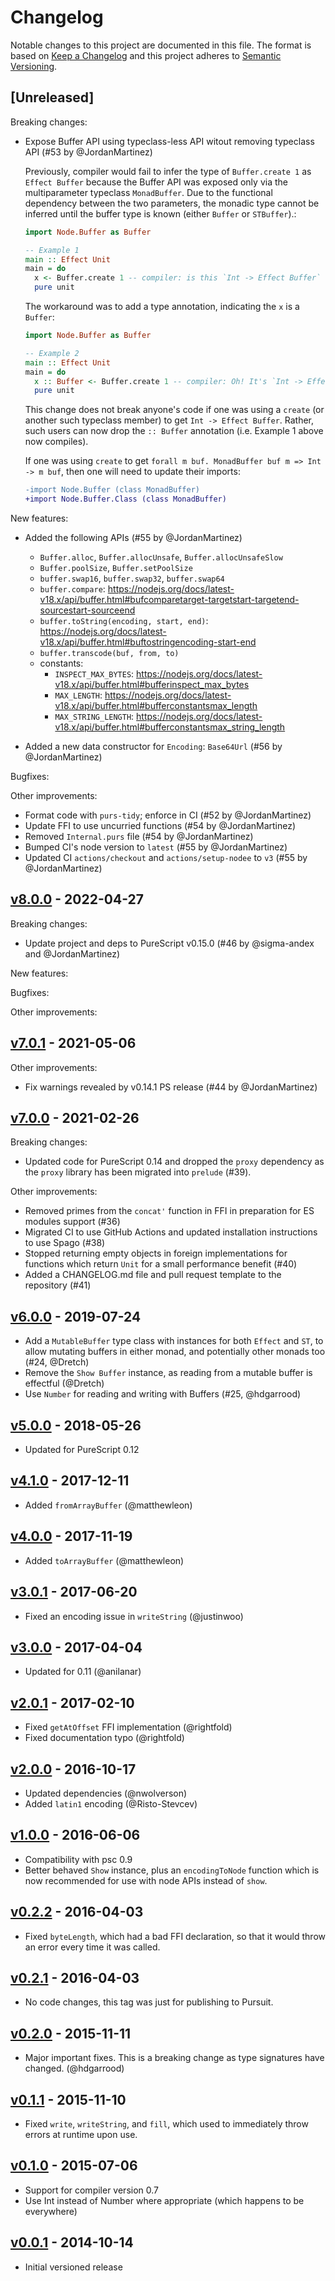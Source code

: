 # Changelog

Notable changes to this project are documented in this file. The format is based on [Keep a Changelog](https://keepachangelog.com/en/1.0.0/) and this project adheres to [Semantic Versioning](https://semver.org/spec/v2.0.0.html).

## [Unreleased]

Breaking changes:
- Expose Buffer API using typeclass-less API witout removing typeclass API (#53 by @JordanMartinez)

  Previously, compiler would fail to infer the type of `Buffer.create 1` as `Effect Buffer` 
  because the Buffer API was exposed only via the multiparameter typeclass `MonadBuffer`.
  Due to the functional dependency between the two parameters, the monadic type cannot be inferred
  until the buffer type is known (either `Buffer` or `STBuffer`).:
  ```purs
  import Node.Buffer as Buffer

  -- Example 1
  main :: Effect Unit
  main = do
    x <- Buffer.create 1 -- compiler: is this `Int -> Effect Buffer` or `Int -> ST h (STBuffer h)?
    pure unit
  ```

  The workaround was to add a type annotation, indicating the `x` is a `Buffer`:
  ```purs
  import Node.Buffer as Buffer
  
  -- Example 2
  main :: Effect Unit
  main = do
    x :: Buffer <- Buffer.create 1 -- compiler: Oh! It's `Int -> Effect Buffer`
    pure unit
  ```

  This change does not break anyone's code if one was using a `create` (or another such typeclass member)
  to get `Int -> Effect Buffer`. Rather, such users can now drop the `:: Buffer` annotation 
  (i.e. Example 1 above now compiles).

  If one was using `create` to get `forall m buf. MonadBuffer buf m => Int -> m buf`,
  then one will need to update their imports:
  ```diff
  -import Node.Buffer (class MonadBuffer)
  +import Node.Buffer.Class (class MonadBuffer)
  ```

New features:
- Added the following APIs (#55 by @JordanMartinez)

  - `Buffer.alloc`, `Buffer.allocUnsafe`, `Buffer.allocUnsafeSlow`
  - `Buffer.poolSize`, `Buffer.setPoolSize`
  - `buffer.swap16`, `buffer.swap32`, `buffer.swap64`
  - `buffer.compare`: https://nodejs.org/docs/latest-v18.x/api/buffer.html#bufcomparetarget-targetstart-targetend-sourcestart-sourceend
  - `buffer.toString(encoding, start, end)`: https://nodejs.org/docs/latest-v18.x/api/buffer.html#buftostringencoding-start-end
  - `buffer.transcode(buf, from, to)`
  - constants: 
    - `INSPECT_MAX_BYTES`: https://nodejs.org/docs/latest-v18.x/api/buffer.html#bufferinspect_max_bytes
    - `MAX_LENGTH`: https://nodejs.org/docs/latest-v18.x/api/buffer.html#bufferconstantsmax_length
    - `MAX_STRING_LENGTH`: https://nodejs.org/docs/latest-v18.x/api/buffer.html#bufferconstantsmax_string_length
- Added a new data constructor for `Encoding`: `Base64Url` (#56 by @JordanMartinez)

Bugfixes:

Other improvements:
- Format code with `purs-tidy`; enforce in CI (#52 by @JordanMartinez)
- Update FFI to use uncurried functions (#54 by @JordanMartinez)
- Removed `Internal.purs` file (#54 by @JordanMartinez)
- Bumped CI's node version to `latest` (#55 by @JordanMartinez)
- Updated CI `actions/checkout` and `actions/setup-nodee` to `v3` (#55 by @JordanMartinez)

## [v8.0.0](https://github.com/purescript-node/purescript-node-buffer/releases/tag/v8.0.0) - 2022-04-27

Breaking changes:

- Update project and deps to PureScript v0.15.0 (#46 by @sigma-andex and @JordanMartinez)

New features:

Bugfixes:

Other improvements:

## [v7.0.1](https://github.com/purescript-node/purescript-node-buffer/releases/tag/v7.0.1) - 2021-05-06

Other improvements:
- Fix warnings revealed by v0.14.1 PS release (#44 by @JordanMartinez)

## [v7.0.0](https://github.com/purescript-node/purescript-node-buffer/releases/tag/v7.0.0) - 2021-02-26

Breaking changes:
- Updated code for PureScript 0.14 and dropped the `proxy` dependency as the `proxy` library has been migrated into `prelude` (#39).

Other improvements:
- Removed primes from the `concat'` function in FFI in preparation for ES modules support (#36)
- Migrated CI to use GitHub Actions and updated installation instructions to use Spago (#38)
- Stopped returning empty objects in foreign implementations for functions which return `Unit` for a small performance benefit (#40)
- Added a CHANGELOG.md file and pull request template to the repository (#41)

## [v6.0.0](https://github.com/purescript-node/purescript-node-buffer/releases/tag/v6.0.0) - 2019-07-24

* Add a `MutableBuffer` type class with instances for both `Effect` and `ST`, to allow mutating buffers in either monad, and potentially other monads too (#24, @Dretch)
* Remove the `Show Buffer` instance, as reading from a mutable buffer is effectful (@Dretch)
* Use `Number` for reading and writing with Buffers (#25, @hdgarrood)

## [v5.0.0](https://github.com/purescript-node/purescript-node-buffer/releases/tag/v5.0.0) - 2018-05-26

- Updated for PureScript 0.12

## [v4.1.0](https://github.com/purescript-node/purescript-node-buffer/releases/tag/v4.1.0) - 2017-12-11

- Added `fromArrayBuffer` (@matthewleon)

## [v4.0.0](https://github.com/purescript-node/purescript-node-buffer/releases/tag/v4.0.0) - 2017-11-19

- Added `toArrayBuffer` (@matthewleon)

## [v3.0.1](https://github.com/purescript-node/purescript-node-buffer/releases/tag/v3.0.1) - 2017-06-20

- Fixed an encoding issue in `writeString` (@justinwoo)

## [v3.0.0](https://github.com/purescript-node/purescript-node-buffer/releases/tag/v3.0.0) - 2017-04-04

- Updated for 0.11 (@anilanar)

## [v2.0.1](https://github.com/purescript-node/purescript-node-buffer/releases/tag/v2.0.1) - 2017-02-10

- Fixed `getAtOffset` FFI implementation (@rightfold)
- Fixed documentation typo (@rightfold)

## [v2.0.0](https://github.com/purescript-node/purescript-node-buffer/releases/tag/v2.0.0) - 2016-10-17

- Updated dependencies (@nwolverson)
- Added `latin1` encoding (@Risto-Stevcev)

## [v1.0.0](https://github.com/purescript-node/purescript-node-buffer/releases/tag/v1.0.0) - 2016-06-06

- Compatibility with psc 0.9
- Better behaved `Show` instance, plus an `encodingToNode` function which is now recommended for use with node APIs instead of `show`.

## [v0.2.2](https://github.com/purescript-node/purescript-node-buffer/releases/tag/v0.2.2) - 2016-04-03

- Fixed `byteLength`, which had a bad FFI declaration, so that it would throw an error every time it was called.

## [v0.2.1](https://github.com/purescript-node/purescript-node-buffer/releases/tag/v0.2.1) - 2016-04-03

- No code changes, this tag was just for publishing to Pursuit.

## [v0.2.0](https://github.com/purescript-node/purescript-node-buffer/releases/tag/v0.2.0) - 2015-11-11

- Major important fixes. This is a breaking change as type signatures have changed. (@hdgarrood)

## [v0.1.1](https://github.com/purescript-node/purescript-node-buffer/releases/tag/v0.1.1) - 2015-11-10

- Fixed `write`, `writeString`, and `fill`, which used to immediately throw errors at runtime upon use.

## [v0.1.0](https://github.com/purescript-node/purescript-node-buffer/releases/tag/v0.1.0) - 2015-07-06

- Support for compiler version 0.7
- Use Int instead of Number where appropriate (which happens to be everywhere)

## [v0.0.1](https://github.com/purescript-node/purescript-node-buffer/releases/tag/v0.0.1) - 2014-10-14

- Initial versioned release
